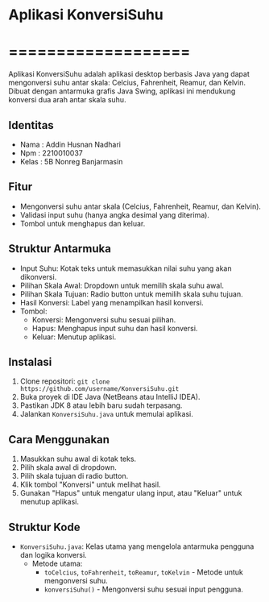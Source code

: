 # Aplikasi KonversiSuhu 
# ===================
Aplikasi KonversiSuhu adalah aplikasi desktop berbasis Java yang dapat mengonversi suhu antar skala:
Celcius, Fahrenheit, Reamur, dan Kelvin.
Dibuat dengan antarmuka grafis Java Swing, aplikasi ini mendukung konversi dua arah antar skala suhu.

## Identitas
- Nama  : Addin Husnan Nadhari
- Npm   : 2210010037
- Kelas : 5B Nonreg Banjarmasin

## Fitur
- Mengonversi suhu antar skala (Celcius, Fahrenheit, Reamur, dan Kelvin).
- Validasi input suhu (hanya angka desimal yang diterima).
- Tombol untuk menghapus dan keluar.

## Struktur Antarmuka
- Input Suhu: Kotak teks untuk memasukkan nilai suhu yang akan dikonversi.
- Pilihan Skala Awal: Dropdown untuk memilih skala suhu awal.
- Pilihan Skala Tujuan: Radio button untuk memilih skala suhu tujuan.
- Hasil Konversi: Label yang menampilkan hasil konversi.
- Tombol:
    - Konversi: Mengonversi suhu sesuai pilihan.
    - Hapus: Menghapus input suhu dan hasil konversi.
    - Keluar: Menutup aplikasi.

## Instalasi
1. Clone repositori:
    `git clone https://github.com/username/KonversiSuhu.git`
2. Buka proyek di IDE Java (NetBeans atau IntelliJ IDEA).
3. Pastikan JDK 8 atau lebih baru sudah terpasang.
4. Jalankan `KonversiSuhu.java` untuk memulai aplikasi.

## Cara Menggunakan
1. Masukkan suhu awal di kotak teks.
2. Pilih skala awal di dropdown.
3. Pilih skala tujuan di radio button.
4. Klik tombol "Konversi" untuk melihat hasil.
5. Gunakan "Hapus" untuk mengatur ulang input, atau "Keluar" untuk menutup aplikasi.

## Struktur Kode
- `KonversiSuhu.java`: Kelas utama yang mengelola antarmuka pengguna dan logika konversi.
  - Metode utama:
    - `toCelcius`, `toFahrenheit`, `toReamur`, `toKelvin` - Metode untuk mengonversi suhu.
    - `konversiSuhu()` - Mengonversi suhu sesuai input pengguna.

